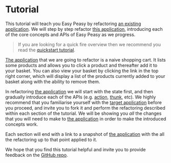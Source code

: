 # Tutorial

This tutorial will teach you Easy Peasy by refactoring [an existing application](https://codesandbox.io/s/easy-peasy-tutorial-start-8qz5k). We will step by step refactor [this application](https://codesandbox.io/s/easy-peasy-tutorial-start-8qz5k), introducing each of the core concepts and APIs of Easy Peasy as we progress.

> If you are looking for a quick fire overview then we recommend you read the [quickstart tutorial](/docs/introduction/quickstart).

[The application](https://codesandbox.io/s/easy-peasy-tutorial-start-8qz5k) that we are going to refactor is a naive shopping cart. It lists some products and allows you to click a product and thereafter add it to your basket. You can also view your basket by clicking the link in the top right corner, which will display a list of the products currently added to your basket along with the ability to remove them.

In refactoring [the application](https://codesandbox.io/s/easy-peasy-tutorial-start-8qz5k) we will start with the state first, and then gradually introduce each of the APIs (e.g. [action](/docs/api/action), [thunk](/docs/api/thunk), etc).  We highly recommend that you familiarise yourself with the [target application](https://codesandbox.io/s/easy-peasy-tutorial-start-8qz5k) before you proceed, and invite you to fork it and perform the refactoring described within each section of the tutorial. We will be showing you _all_ the changes that you will need to make to [the application](https://codesandbox.io/s/easy-peasy-tutorial-start-8qz5k) in order to make the introduced concepts work.

Each section will end with a link to a snapshot of [the application](https://codesandbox.io/s/easy-peasy-tutorial-start-8qz5k) with the all the refactoring up to that point applied to it.

We hope that you find this tutorial helpful and invite you to provide feedback on the [GitHub repo](https://github.com/ctrlplusb/easy-peasy).

